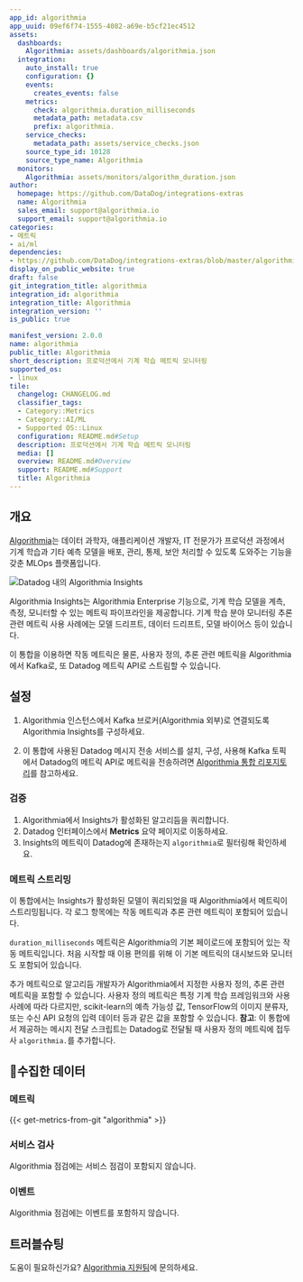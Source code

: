 ```yaml
---
app_id: algorithmia
app_uuid: 09ef6f74-1555-4082-a69e-b5cf21ec4512
assets:
  dashboards:
    Algorithmia: assets/dashboards/algorithmia.json
  integration:
    auto_install: true
    configuration: {}
    events:
      creates_events: false
    metrics:
      check: algorithmia.duration_milliseconds
      metadata_path: metadata.csv
      prefix: algorithmia.
    service_checks:
      metadata_path: assets/service_checks.json
    source_type_id: 10128
    source_type_name: Algorithmia
  monitors:
    Algorithmia: assets/monitors/algorithm_duration.json
author:
  homepage: https://github.com/DataDog/integrations-extras
  name: Algorithmia
  sales_email: support@algorithmia.io
  support_email: support@algorithmia.io
categories:
- 메트릭
- ai/ml
dependencies:
- https://github.com/DataDog/integrations-extras/blob/master/algorithmia/README.md
display_on_public_website: true
draft: false
git_integration_title: algorithmia
integration_id: algorithmia
integration_title: Algorithmia
integration_version: ''
is_public: true

manifest_version: 2.0.0
name: algorithmia
public_title: Algorithmia
short_description: 프로덕션에서 기계 학습 메트릭 모니터링
supported_os:
- linux
tile:
  changelog: CHANGELOG.md
  classifier_tags:
  - Category::Metrics
  - Category::AI/ML
  - Supported OS::Linux
  configuration: README.md#Setup
  description: 프로덕션에서 기계 학습 메트릭 모니터링
  media: []
  overview: README.md#Overview
  support: README.md#Support
  title: Algorithmia
---
```


<!--  SOURCED FROM https://github.com/DataDog/integrations-extras -->


## 개요

[Algorithmia][1]는 데이터 과학자, 애플리케이션 개발자, IT 전문가가 프로덕션 과정에서
 기계 학습과 기타 예측 모델을 배포, 관리, 통제, 보안 처리할 수 있도록 도와주는
 기능을 갖춘 MLOps 플랫폼입니다.

![Datadog 내의 Algorithmia Insights][2]

Algorithmia Insights는 Algorithmia Enterprise 기능으로, 기계 학습 모델을 계측,
측정, 모니터할 수 있는 메트릭 파이프라인을 제공합니다. 기계 학습 분야 모니터링
 추론 관련 메트릭 사용 사례에는 모델 드리프트,
데이터 드리프트, 모델 바이어스 등이
있습니다.

이 통합을 이용하면 작동 메트릭은 물론, 사용자 정의, 추론 관련
메트릭을 Algorithmia에서 Kafka로, 또 Datadog 메트릭 API로 스트림할
수 있습니다.

## 설정

1. Algorithmia 인스턴스에서 Kafka 브로커(Algorithmia 외부)로 연결되도록
   Algorithmia Insights를 구성하세요.

2. 이 통합에 사용된 Datadog 메시지 전송 서비스를
   설치, 구성, 사용해 Kafka 토픽에서 Datadog의 메트릭 API로
   메트릭을 전송하려면 [Algorithmia 통합 리포지토리][3]를
   참고하세요.


### 검증

1. Algorithmia에서 Insights가 활성화된 알고리듬을 쿼리합니다.
2. Datadog 인터페이스에서 **Metrics** 요약 페이지로 이동하세요.
3. Insights의 메트릭이 Datadog에 존재하는지 `algorithmia`로 필터링해
   확인하세요.

### 메트릭 스트리밍

이 통합에서는 Insights가 활성화된 모델이 쿼리되었을 때 Algorithmia에서
 메트릭이 스트리밍됩니다. 각 로그 항목에는 작동 메트릭과 추론 관련 메트릭이
 포함되어 있습니다.

`duration_milliseconds` 메트릭은 Algorithmia의 기본 페이로드에 포함되어 있는 작동 메트릭입니다. 처음 시작할 때 이용 편의를 위해 이 기본 메트릭의 대시보드와 모니터도 포함되어 있습니다.

추가 메트릭으로 알고리듬 개발자가 Algorithmia에서 지정한 사용자 정의,
 추론 관련 메트릭을 포함할 수 있습니다. 사용자 정의 메트릭은 특정
 기계 학습 프레임워크와 사용 사례에 따라 다르지만, scikit-learn의
 예측 가능성 값, TensorFlow의 이미지 분류자, 또는 수신 API 요청의
 입력 데이터 등과 같은 값을 포함할 수 있습니다. **참고**: 이 통합에서
 제공하는 메시지 전달 스크립트는 Datadog로 전달될 때 사용자 정의
 메트릭에
 접두사 `algorithmia.`를 추가합니다.

## 수집한 데이터

### 메트릭
{{< get-metrics-from-git "algorithmia" >}}


### 서비스 검사

Algorithmia 점검에는 서비스 점검이 포함되지 않습니다.

### 이벤트

Algorithmia 점검에는 이벤트를 포함하지 않습니다.

## 트러블슈팅

도움이 필요하신가요? [Algorithmia 지원팀][5]에 문의하세요.

[1]: https://algorithmia.com/
[2]: https://raw.githubusercontent.com/DataDog/integrations-extras/master/algorithmia/images/algorithmia-insights-datadog.png
[3]: https://github.com/algorithmiaio/integrations
[4]: https://github.com/DataDog/integrations-extras/blob/master/algorithmia/metadata.csv
[5]: https://algorithmia.com/contact
